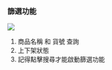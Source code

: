 ### 篩選功能

![](RackMultipart20230424-1-nn9xl2_html_3a34562a5425cb11.png)

1. 商品名稱 和 貨號 查詢
2. 上下架狀態
3. 記得點擊搜尋才能啟動篩選功能
